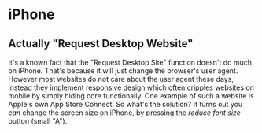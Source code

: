 # iPhone

## Actually "Request Desktop Website"

It's a known fact that the "Request Desktop Site" function doesn't do much on iPhone. That's because it will just change the browser's user agent. However most websites do not care about the user agent these days, instead they implement responsive design which often cripples websites on mobile by simply hiding core functionaily. One example of such a website is Apple's own App Store Connect. So what's the solution? It turns out you *can* change the screen size on iPhone, by pressing the *reduce font size* button (small "A").
